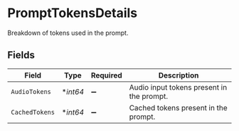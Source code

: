 # PromptTokensDetails

Breakdown of tokens used in the prompt.


## Fields

| Field                                     | Type                                      | Required                                  | Description                               |
| ----------------------------------------- | ----------------------------------------- | ----------------------------------------- | ----------------------------------------- |
| `AudioTokens`                             | **int64*                                  | :heavy_minus_sign:                        | Audio input tokens present in the prompt. |
| `CachedTokens`                            | **int64*                                  | :heavy_minus_sign:                        | Cached tokens present in the prompt.      |